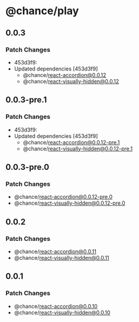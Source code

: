 # @chance/play

## 0.0.3

### Patch Changes

- 453d3f9:
- Updated dependencies [453d3f9]
  - @chance/react-accordion@0.0.12
  - @chance/react-visually-hidden@0.0.12

## 0.0.3-pre.1

### Patch Changes

- 453d3f9:
- Updated dependencies [453d3f9]
  - @chance/react-accordion@0.0.12-pre.1
  - @chance/react-visually-hidden@0.0.12-pre.1

## 0.0.3-pre.0

### Patch Changes

- @chance/react-accordion@0.0.12-pre.0
- @chance/react-visually-hidden@0.0.12-pre.0

## 0.0.2

### Patch Changes

- @chance/react-accordion@0.0.11
- @chance/react-visually-hidden@0.0.11

## 0.0.1

### Patch Changes

- @chance/react-accordion@0.0.10
- @chance/react-visually-hidden@0.0.10
